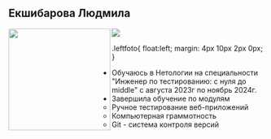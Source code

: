 ## Екшибарова Людмила
<img src="https://github.com/Astartamia/portfolio/assets/143486733/c5f6946a-1540-4eaa-979f-0cb8cf23b91b"  width="200" align="left">

<img src= "https://github.com/Astartamia/portfolio/assets/143486733/c5f6946a-1540-4eaa-979f-0cb8cf23b91b" class="leftfoto">

.leftfoto{
float:left;
margin: 4px 10px 2px 0px;
}

* Обучаюсь в Нетологии на специальности "Инженер по тестированию: с нуля до middle" с августа 2023г по ноябрь 2024г.
* Завершила обучение по модулям
  * Ручное тестирование веб-приложений
  * Компьютерная граммотность 
  * Git - система контроля версий

